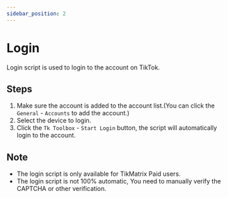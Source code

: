 ```yaml
---
sidebar_position: 2
---
```


# Login

Login script is used to login to the account on TikTok.

## Steps

1. Make sure the account is added to the account list.(You can click the `General` - `Accounts` to add the account.)
2. Select the device to login.
3. Click the `Tk Toolbox` - `Start Login` button, the script will automatically login to the account.

## Note

* The login script is only available for TikMatrix Paid users.
* The login script is not 100% automatic, You need to manually verify the CAPTCHA or other verification.
